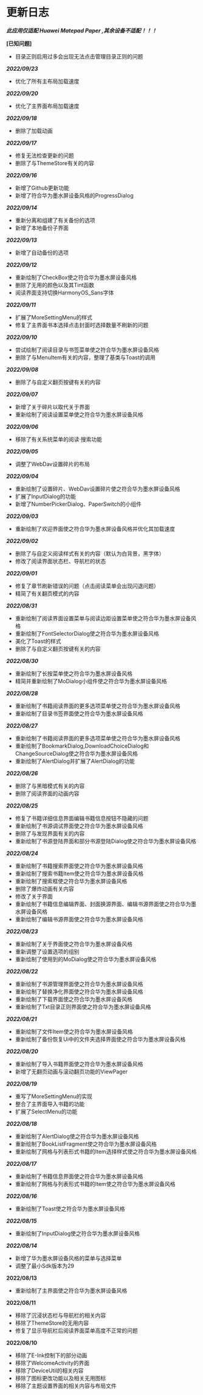 # 更新日志

***此应用仅适配 Huawei Matepad Paper ,其余设备不适配！！！***

**[已知问题]**
* 目录正则启用过多会出现无法点击管理目录正则的问题

***2022/09/23***
* 优化了所有主布局加载速度

***2022/09/20***
* 优化了主界面布局加载速度

***2022/09/18***
* 删除了加载动画

***2022/09/17***
* 修复无法检查更新的问题
* 删除了与ThemeStore有关的内容

***2022/09/16***
* 新增了Github更新功能
* 新增了符合华为墨水屏设备风格的ProgressDialog

***2022/09/14***
* 重新分离和组建了有关备份的选项
* 新增了本地备份子界面

***2022/09/13***
* 新增了自动备份的选项

***2022/09/12***
* 重新绘制了CheckBox使之符合华为墨水屏设备风格
* 删除了无用的颜色以及其Tint函数
* 阅读界面支持切换HarmonyOS_Sans字体

***2022/09/11***
* 扩展了MoreSettingMenu的样式
* 修复了主界面书本选择点击封面时选择数量不刷新的问题

***2022/09/10***
* 尝试绘制了阅读目录与书签菜单使之符合华为墨水屏设备风格
* 删除了与MenuItem有关的内容，整理了基类与Toast的调用

***2022/09/08***
* 删除了与自定义翻页按键有关的内容

***2022/09/07***
* 新增了关于碎片以取代关于界面
* 重新绘制了阅读设置菜单使之符合华为墨水屏设备风格

***2022/09/06***
* 移除了有关系统菜单的阅读·搜索功能

***2022/09/05***
* 调整了WebDav设置碎片的布局

***2022/09/04***
* 重新绘制了设置碎片、WebDav设置碎片使之符合华为墨水屏设备风格
* 扩展了InputDialog的功能
* 新增了NumberPickerDialog、PaperSwitch的小组件

***2022/09/03***
* 重新绘制了欢迎界面使之符合华为墨水屏设备风格并优化其加载速度

***2022/09/02***
* 删除了与自定义阅读样式有关的内容（默认为白背景，黑字体）
* 修改了阅读界面状态栏、导航栏的状态

***2022/09/01***
* 修复了章节刷新错误的问题（点击阅读菜单会出现闪退问题）
* 精简了有关翻页模式的内容

***2022/08/31***
* 重新绘制了阅读界面设置菜单与阅读边距设置菜单使之符合华为墨水屏设备风格
* 重新绘制了FontSelectorDialog使之符合华为墨水屏设备风格
* 美化了Toast的样式
* 删除了与自定义翻页按键有关的内容

***2022/08/30***
* 重新绘制了长按菜单使之符合华为墨水屏设备风格
* 精简并重新绘制了MoDialog小组件使之符合华为墨水屏设备风格

***2022/08/28***
* 重新绘制了书籍阅读界面的更多选项菜单使之符合华为墨水屏设备风格
* 重新绘制了目录书签界面使之符合华为墨水屏设备风格

***2022/08/27***
* 重新绘制了书籍阅读界面的更多选项菜单使之符合华为墨水屏设备风格
* 重新绘制了BookmarkDialog,DownloadChoiceDialog和ChangeSourceDialog使之符合华为墨水屏设备风格
* 重新绘制了AlertDialog并扩展了AlertDialog的功能

***2022/08/26***
* 删除了与黑暗模式有关的内容
* 删除了阅读界面的动画内容

***2022/08/25***
* 修复了书籍详细信息界面编辑书籍信息按钮不隐藏的问题
* 重新绘制了书源调试界面使之符合华为墨水屏设备风格
* 删除了与发现界面有关的内容
* 重新绘制了书源登陆界面和部分书源登陆Dialog使之符合华为墨水屏设备风格

***2022/08/24***
* 重新绘制了书籍搜索界面使之符合华为墨水屏设备风格
* 重新绘制了搜索书籍Item使之符合华为墨水屏设备风格
* 重新绘制了搜索框使之符合华为墨水屏设备风格
* 删除了爆炸动画有关内容
* 修改了关于界面
* 重新绘制了书籍信息编辑界面、封面换源界面、编辑书源界面使之符合华为墨水屏设备风格
* 重新绘制了编辑书源界面使之符合华为墨水屏设备风格

***2022/08/23***
* 重新绘制了关于界面使之符合华为墨水屏设备风格
* 重新调整了设置选项的组别
* 重新绘制了使用到的MoDialog使之符合华为墨水屏设备风格

***2022/08/22***
* 重新绘制了书源管理界面使之符合华为墨水屏设备风格
* 重新绘制了替换净化界面使之符合华为墨水屏设备风格
* 重新绘制了下载界面使之符合华为墨水屏设备风格
* 重新绘制了Txt目录正则界面使之符合华为墨水屏设备风格

***2022/08/21***
* 重新绘制了文件Item使之符合华为墨水屏设备风格
* 重新绘制了备份恢复Ui中的文件夹选择界面使之符合华为墨水屏设备风格

***2022/08/20***
* 重新绘制了导入书籍界面使之符合华为墨水屏设备风格
* 新增了无翻页动画与滚动翻页功能的ViewPager

***2022/08/19***
* 重写了MoreSettingMenu的实现
* 整合了主界面导入书籍的功能
* 扩展了SelectMenu的功能

***2022/08/18***
* 重新绘制了AlertDialog使之符合华为墨水屏设备风格
* 重新绘制了BookListFragment使之符合华为墨水屏设备风格
* 重新绘制了网格与列表形式书籍的Item选择样式使之符合华为墨水屏设备风格

***2022/08/17***
* 重新绘制了书籍信息界面使之符合华为墨水屏设备风格
* 重新绘制了网格与列表形式书籍的Item使之符合华为墨水屏设备风格

***2022/08/16***
* 重新绘制了Toast使之符合华为墨水屏设备风格

***2022/08/15***
* 重新绘制了InputDialog使之符合华为墨水屏设备风格

***2022/08/14***
* 新增了华为墨水屏设备风格的菜单与选择菜单
* 调整了最小Sdk版本为29

****2022/08/13****
* 重新绘制了主界面使之符合华为墨水屏设备风格

****2022/08/11****
* 移除了沉浸状态栏与导航栏的相关内容
* 移除了ThemeStore的无用内容
* 修复了显示导航栏后阅读界面菜单高度不正常的问题

****2022/08/10****
* 移除了E-Ink控制下的部分动画
* 移除了WelcomeActivity的界面
* 移除了DeviceUtil的相关内容
* 移除了图标更改功能以及相关无用图标
* 移除了主题设置界面的相关内容与布局文件